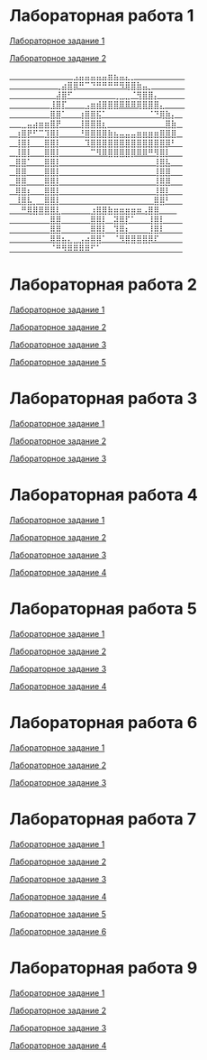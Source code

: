 # Лабораторная работа 1
[Лабораторное задание 1](https://crazybaldonly.github.io/Laboratornaya/z2_1.html)

[Лабораторное задание 2](https://crazybaldonly.github.io/Laboratornaya/z2_2Nikolai.html)



[⠀⠀⠀⠀⠀⠀⠀⠀⠀⠀⠀⣠⣤⣤⣤⣤⣤⣶⣦⣤⣄⡀   ⠀⠀⠀⠀⠀⠀⠀⠀        
⠀⠀⠀⠀⠀⠀⠀⠀⢀⣴⣿⡿⠛⠉⠙⠛⠛⠛⠛⠻⢿⣿⣷⣤⡀   ⠀⠀⠀⠀⠀           
⠀⠀⠀⠀⠀⠀⠀⠀⣼⣿⠋⠀⠀⠀⠀⠀⠀⠀⢀⣀⣀⠈⢻⣿⣿⡄⠀   ⠀⠀⠀      
⠀⠀⠀⠀⠀⠀⠀⣸⣿⡏⠀⠀⠀⣠⣶⣾⣿⣿⣿⠿⠿⠿⢿⣿⣿⣿⣄⠀⠀   ⠀     
⠀⠀⠀⠀⠀⠀⠀⣿⣿⠁⠀⠀⢰⣿⣿⣯⠁⠀⠀⠀⠀⠀⠀⠀⠈⠙⢿⣷⡄⠀        
⠀⠀⣀⣤⣴⣶⣶⣿⡟⠀⠀⠀⢸⣿⣿⣿⣆⠀⠀⠀⠀⠀⠀⠀⠀⠀⠀⣿⣷⠀    
⠀⢰⣿⡟⠋⠉⣹⣿⡇⠀⠀⠀⠘⣿⣿⣿⣿⣷⣦⣤⣤⣤⣶⣶⣶⣶⣿⣿⣿⠀    
⠀⢸⣿⡇⠀⠀⣿⣿⡇⠀⠀⠀⠀⠹⣿⣿⣿⣿⣿⣿⣿⣿⣿⣿⣿⣿⣿⡿⠃⠀    
⠀⣸⣿⡇⠀⠀⣿⣿⡇⠀⠀⠀⠀⠀⠉⠻⠿⣿⣿⣿⣿⡿⠿⠿⠛⢻⣿⡇⠀⠀    
⠀⣿⣿⠁⠀⠀⣿⣿⡇⠀⠀⠀⠀⠀⠀⠀⠀⠀⠀⠀⠀⠀⠀⠀⠀⢸⣿⣧⠀⠀    
⠀⣿⣿⠀⠀⠀⣿⣿⡇⠀⠀⠀⠀⠀⠀⠀⠀⠀⠀⠀⠀⠀⠀⠀⠀⢸⣿⣿⠀⠀    
⠀⣿⣿⠀⠀⠀⣿⣿⡇⠀⠀⠀⠀⠀⠀⠀⠀⠀⠀⠀⠀⠀⠀⠀⠀⢸⣿⣿⠀⠀    
⠀⢿⣿⡆⠀⠀⣿⣿⡇⠀⠀⠀⠀⠀⠀⠀⠀⠀⠀⠀⠀⠀⠀⠀⠀⢸⣿⡇⠀⠀    
⠀⠸⣿⣧⡀⠀⣿⣿⡇⠀⠀⠀⠀⠀⠀⠀⠀⠀⠀⠀⠀⠀⠀⠀⠀⣿⣿⠃⠀⠀    
⠀⠀⠛⢿⣿⣿⣿⣿⣇⠀⠀⠀⠀⠀⣰⣿⣿⣷⣶⣶⣶⣶⠶⢠⣿⣿⠀⠀⠀    
⠀⠀⠀⠀⠀⠀⠀⣿⣿⠀⠀⠀⠀⠀⣿⣿⡇⠀⣽⣿⡏⠁⠀⠀⢸⣿⡇⠀⠀⠀    
⠀⠀⠀⠀⠀⠀⠀⣿⣿⠀⠀⠀⠀⠀⣿⣿⡇⠀⢹⣿⡆⠀⠀⠀⣸⣿⠇⠀⠀⠀    
⠀⠀⠀⠀⠀⠀⠀⢿⣿⣦⣄⣀⣠⣴⣿⣿⠁⠀⠈⠻⣿⣿⣿⣿⡿⠏⠀⠀⠀⠀    
⠀⠀⠀⠀⠀⠀⠀⠈⠛⠻⠿⠿⠿⠿⠋⠁⠀⠀⠀⠀⠀⠀⠀⠀⠀⠀⠀⠀⠀⠀   
](https://www.youtube.com/watch?v=grd-K33tOSM)
# Лабораторная работа 2
[Лабораторное задание 1](https://crazybaldonly.github.io/Laboratornaya/Task1/lab2-1.html)

[Лабораторное задание 2](https://crazybaldonly.github.io/Laboratornaya/Task2/lab2-2.html)

[Лабораторное задание 3](https://crazybaldonly.github.io/Laboratornaya/Task3/lab2-3.html)

[Лабораторное задание 5](https://crazybaldonly.github.io/Laboratornaya/Task5/lab2-5.html)

# Лабораторная работа 3
[Лабораторное задание 1](https://crazybaldonly.github.io/Laboratornaya/labrab3/labrab3-1.html)

[Лабораторное задание 2](https://crazybaldonly.github.io/Laboratornaya/labrab3/lab3-2K.html)

[Лабораторное задание 3](https://crazybaldonly.github.io/Laboratornaya/Task5/lab2-5.html)

# Лабораторная работа 4
[Лабораторное задание 1](https://crazybaldonly.github.io/Laboratornaya/lab4.html)

[Лабораторное задание 2](https://crazybaldonly.github.io/Laboratornaya/lab4-2.html)

[Лабораторное задание 3](https://crazybaldonly.github.io/Laboratornaya/lab4-3.html)

[Лабораторное задание 4](https://crazybaldonly.github.io/Laboratornaya/lab4-4.html)

# Лабораторная работа 5
[Лабораторное задание 1](https://crazybaldonly.github.io/Laboratornaya/lab5.html)

[Лабораторное задание 2](https://crazybaldonly.github.io/Laboratornaya/lab5-1.html)

[Лабораторное задание 3](https://crazybaldonly.github.io/Laboratornaya/lab5-2.html)

[Лабораторное задание 4](https://crazybaldonly.github.io/Laboratornaya/lab5-3.html)

# Лабораторная работа 6
[Лабораторное задание 1](https://crazybaldonly.github.io/Laboratornaya/lab6-1.html)

[Лабораторное задание 2](https://crazybaldonly.github.io/Laboratornaya/lab6-2.html)

[Лабораторное задание 3](https://crazybaldonly.github.io/Laboratornaya/lab6-3.html)

# Лабораторная работа 7
[Лабораторное задание 1](https://crazybaldonly.github.io/Laboratornaya/LR7/lab7-1.html)

[Лабораторное задание 2](https://crazybaldonly.github.io/Laboratornaya/LR7/lab7-2.html)

[Лабораторное задание 3](https://crazybaldonly.github.io/Laboratornaya/LR7/lab7-3.html)

[Лабораторное задание 4](https://crazybaldonly.github.io/Laboratornaya/LR7/lab7-4.html)

[Лабораторное задание 5](https://crazybaldonly.github.io/Laboratornaya/LR7/lab7-5.html)

[Лабораторное задание 6](https://crazybaldonly.github.io/Laboratornaya/LR7/lab7-6.html)

# Лабораторная работа 9
[Лабораторное задание 1]([https://crazybaldonly.github.io/Laboratornaya/LR7/labrab9-1.html])

[Лабораторное задание 2]([https://crazybaldonly.github.io/Laboratornaya/LR7/labrab9-2.html])

[Лабораторное задание 3]([https://crazybaldonly.github.io/Laboratornaya/LR7/labrab9-3.html])

[Лабораторное задание 4]([https://crazybaldonly.github.io/Laboratornaya/LR7/labrab9-4.html])
